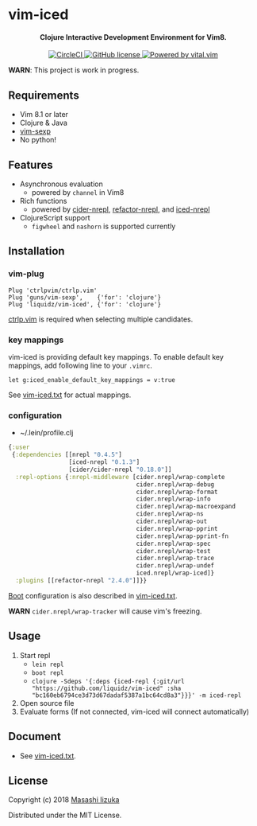 # vim-iced

<h4 align="center">Clojure Interactive Development Environment for Vim8.</h4>
<p align="center">
  <a href="https://circleci.com/gh/liquidz/vim-iced">
    <img src="https://circleci.com/gh/liquidz/vim-iced.svg?style=svg" alt="CircleCI" />
  </a>

  <a href="https://github.com/liquidz/vim-iced/blob/master/LICENSE">
    <img src="https://img.shields.io/github/license/liquidz/vim-iced.svg" alt="GitHub license" />
  </a>

  <a href="https://github.com/vim-jp/vital.vim">
    <img src="https://img.shields.io/badge/powered%20by-vital.vim-80273f.svg" alt="Powered by vital.vim" />
  </a>
</p>

**WARN**: This project is work in progress.

## Requirements

 * Vim 8.1 or later
 * Clojure & Java
 * [vim-sexp](https://github.com/guns/vim-sexp)
 * No python!

## Features

 * Asynchronous evaluation
   * powered by `channel` in Vim8
 * Rich functions
   * powered by [cider-nrepl](https://github.com/clojure-emacs/cider-nrepl), [refactor-nrepl](https://github.com/clojure-emacs/refactor-nrepl), and [iced-nrepl](https://github.com/liquidz/iced-nrepl)
 * ClojureScript support
   * `figwheel` and `nashorn` is supported currently

## Installation

### vim-plug

```
Plug 'ctrlpvim/ctrlp.vim'
Plug 'guns/vim-sexp',    {'for': 'clojure'}
Plug 'liquidz/vim-iced', {'for': 'clojure'}
```

[ctrlp.vim](https://github.com/ctrlpvim/ctrlp.vim) is required when selecting multiple candidates.

### key mappings

vim-iced is providing default key mappings.
To enable default key mappings, add following line to your `.vimrc`.

```
let g:iced_enable_default_key_mappings = v:true
```

See [vim-iced.txt](./doc/vim-iced.txt) for actual mappings.

### configuration

* ~/.lein/profile.clj
```clj
{:user
 {:dependencies [[nrepl "0.4.5"]
                 [iced-nrepl "0.1.3"]
                 [cider/cider-nrepl "0.18.0"]]
  :repl-options {:nrepl-middleware [cider.nrepl/wrap-complete
                                    cider.nrepl/wrap-debug
                                    cider.nrepl/wrap-format
                                    cider.nrepl/wrap-info
                                    cider.nrepl/wrap-macroexpand
                                    cider.nrepl/wrap-ns
                                    cider.nrepl/wrap-out
                                    cider.nrepl/wrap-pprint
                                    cider.nrepl/wrap-pprint-fn
                                    cider.nrepl/wrap-spec
                                    cider.nrepl/wrap-test
                                    cider.nrepl/wrap-trace
                                    cider.nrepl/wrap-undef
                                    iced.nrepl/wrap-iced]}
  :plugins [[refactor-nrepl "2.4.0"]]}}
```

[Boot](https://github.com/boot-clj/boot) configuration is also described in [vim-iced.txt](./doc/vim-iced.txt).

**WARN** `cider.nrepl/wrap-tracker` will cause vim's freezing.

## Usage

  1. Start repl
     - `lein repl`
     - `boot repl`
     - `clojure -Sdeps '{:deps {iced-repl {:git/url "https://github.com/liquidz/vim-iced" :sha "bc160eb6794ce3d73d67dadaf5387a1bc64cd8a3"}}}' -m iced-repl`
  2. Open source file
  3. Evaluate forms (If not connected, vim-iced will connect automatically)

## Document

  * See [vim-iced.txt](./doc/vim-iced.txt).

## License

Copyright (c) 2018 [Masashi Iizuka](http://twitter.com/uochan)

Distributed under the MIT License.
